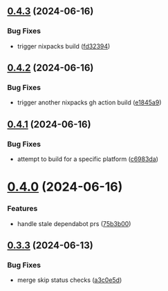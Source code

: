 ## [0.4.3](https://github.com/iloveitaly/github-overlord/compare/v0.4.2...v0.4.3) (2024-06-16)


### Bug Fixes

* trigger nixpacks build ([fd32394](https://github.com/iloveitaly/github-overlord/commit/fd32394c47c2bc5be42601f34f45dc143981824a))



## [0.4.2](https://github.com/iloveitaly/github-overlord/compare/v0.4.1...v0.4.2) (2024-06-16)


### Bug Fixes

* trigger another nixpacks gh action build ([e1845a9](https://github.com/iloveitaly/github-overlord/commit/e1845a9795e859d79dac39fc62aa9c756d369a3d))



## [0.4.1](https://github.com/iloveitaly/github-overlord/compare/v0.4.0...v0.4.1) (2024-06-16)


### Bug Fixes

* attempt to build for a specific platform ([c6983da](https://github.com/iloveitaly/github-overlord/commit/c6983da410a633c5381f544449d1e8e174b2f60d))



# [0.4.0](https://github.com/iloveitaly/github-overlord/compare/v0.3.3...v0.4.0) (2024-06-16)


### Features

* handle stale dependabot prs ([75b3b00](https://github.com/iloveitaly/github-overlord/commit/75b3b0084eae36facf86f2d5832a52d07eac8e2b))



## [0.3.3](https://github.com/iloveitaly/github-overlord/compare/v0.3.2...v0.3.3) (2024-06-13)


### Bug Fixes

* merge skip status checks ([a3c0e5d](https://github.com/iloveitaly/github-overlord/commit/a3c0e5d0765b3748747e6721e602c0021be0c8e1))



